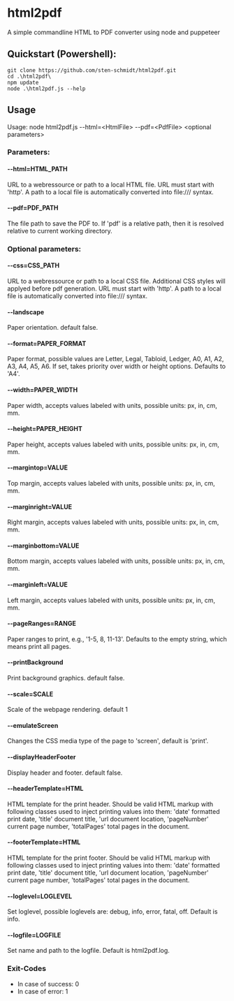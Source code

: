 # html2pdf
A simple commandline HTML to PDF converter using node and puppeteer

## Quickstart (Powershell):

    git clone https://github.com/sten-schmidt/html2pdf.git
    cd .\html2pdf\
    npm update
    node .\html2pdf.js --help
    
## Usage
Usage: node html2pdf.js --html=&lt;HtmlFile&gt; --pdf=&lt;PdfFile&gt; &lt;optional parameters&gt;

### Parameters:

#### --html=HTML_PATH
URL to a webressource or path to a local HTML file. URL must start with 'http'. A path to a local file is automatically converted into file:/// syntax.

#### --pdf=PDF_PATH
The file path to save the PDF to. If 'pdf' is a relative path, then it is resolved relative to current working directory.

### Optional parameters:

#### --css=CSS_PATH
URL to a webressource or path to a local CSS file. Additional CSS styles will applyed before pdf generation. URL must start with 'http'. A path to a local file is automatically converted into file:/// syntax.

#### --landscape
Paper orientation. default false.

#### --format=PAPER_FORMAT
Paper format, possible values are Letter, Legal, Tabloid, Ledger, A0, A1, A2, A3, A4, A5, A6.  If set, takes priority over width or height options. Defaults to 'A4'.

#### --width=PAPER_WIDTH
Paper width, accepts values labeled with units, possible units: px, in, cm, mm.

#### --height=PAPER_HEIGHT
Paper height, accepts values labeled with units, possible units: px, in, cm, mm.

#### --margintop=VALUE
Top margin, accepts values labeled with units, possible units: px, in, cm, mm.

#### --marginright=VALUE
Right margin, accepts values labeled with units, possible units: px, in, cm, mm.

#### --marginbottom=VALUE
Bottom margin, accepts values labeled with units, possible units: px, in, cm, mm.

#### --marginleft=VALUE
Left margin, accepts values labeled with units, possible units: px, in, cm, mm.

#### --pageRanges=RANGE
Paper ranges to print, e.g., '1-5, 8, 11-13'. Defaults to the empty string, which means print all pages.

#### --printBackground
Print background graphics. default false.

#### --scale=SCALE
Scale of the webpage rendering. default 1 

#### --emulateScreen
Changes the CSS media type of the page to 'screen', default is 'print'.

#### --displayHeaderFooter
Display header and footer. default false.

#### --headerTemplate=HTML
HTML template for the print header. Should be valid HTML markup with following classes used to inject printing values into them: 'date' formatted print date, 'title' document title, 'url document location, 'pageNumber' current page number, 'totalPages' total pages in the document.

#### --footerTemplate=HTML
HTML template for the print footer. Should be valid HTML markup with following classes used to inject printing values into them: 'date' formatted print date, 'title' document title, 'url document location, 'pageNumber' current page number, 'totalPages' total pages in the document.

#### --loglevel=LOGLEVEL
Set loglevel, possible loglevels are: debug, info, error, fatal, off. Default is info.

#### --logfile=LOGFILE
Set name and path to the logfile. Default is html2pdf.log.

### Exit-Codes
* In case of success: 0
* In case of error: 1